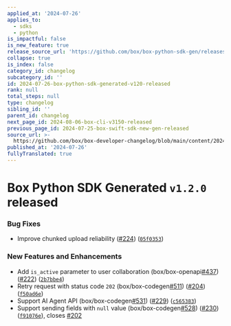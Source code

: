 ```yaml
---
applied_at: '2024-07-26'
applies_to:
  - sdks
  - python
is_impactful: false
is_new_feature: true
release_source_url: 'https://github.com/box/box-python-sdk-gen/releases/tag/v1.2.0'
collapse: true
is_index: false
category_id: changelog
subcategory_id: ''
id: 2024-07-26-box-python-sdk-generated-v120-released
rank: null
total_steps: null
type: changelog
sibling_id: ''
parent_id: changelog
next_page_id: 2024-08-06-box-cli-v3150-released
previous_page_id: 2024-07-25-box-swift-sdk-new-gen-released
source_url: >-
  https://github.com/box/box-developer-changelog/blob/main/content/2024/07-26-box-python-sdk-generated-v120-released.md
published_at: '2024-07-26'
fullyTranslated: true
---
```

# Box Python SDK Generated `v1.2.0` released

### Bug Fixes

* Improve chunked upload reliability ([#224][1]) ([`05f0353`][2])

### New Features and Enhancements

* Add `is_active` parameter to user collaboration (box/box-openapi[#437][3]) ([#222][4]) ([`2b7bbe4`][5])
* Retry request with status code `202` (box/box-codegen[#511][6]) ([#204][7]) ([`f50ad6e`][8])
* Support AI Agent API (box/box-codegen[#531][9]) ([#229][10]) ([`c565383`][11])
* Support sending fields with `null` value (box/box-codegen[#528][12]) ([#230][13]) ([`f91076e`][14]), closes [#202][15]

[1]: https://github.com/box/box-codegen/issues/224

[2]: https://github.com/box/box-codegen/commit/05f035354a76dac0d71849523e4a28641ac92aee

[3]: https://github.com/box/box-codegen/issues/437

[4]: https://github.com/box/box-codegen/issues/222

[5]: https://github.com/box/box-codegen/commit/2b7bbe41ed23e50c6717148fa5e9e2c24a3f5897

[6]: https://github.com/box/box-codegen/issues/511

[7]: https://github.com/box/box-codegen/issues/204

[8]: https://github.com/box/box-codegen/commit/f50ad6e236003901792eb333738020cbdd8c8ae3

[9]: https://github.com/box/box-codegen/issues/531

[10]: https://github.com/box/box-codegen/issues/229

[11]: https://github.com/box/box-codegen/commit/c5653839e1a150377e7d5c4764d4c2a7b7d07c4a

[12]: https://github.com/box/box-codegen/issues/528

[13]: https://github.com/box/box-codegen/issues/230

[14]: https://github.com/box/box-codegen/commit/f91076e1bfbccae4a0dff4b66d7bafb5357858c5

[15]: https://github.com/box/box-codegen/issues/202
